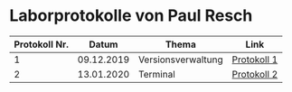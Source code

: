 # Laborprotokolle von Paul Resch


Protokoll Nr. | Datum | Thema | Link
------------ | ----- | ----- | ----
1 | 09.12.2019 | Versionsverwaltung | [Protokoll 1](https://github.com/HTLMechatronics/m17-3ahme-la1-sx/blob/respam17/protokoll/protokoll-1_respam17_2019-12-09.md)
2 | 13.01.2020 | Terminal | [Protokoll 2](https://github.com/HTLMechatronics/m17-3ahme-la1-sx/blob/respam17/protokoll/protokoll-2_respam17_2020-01-13.md)
